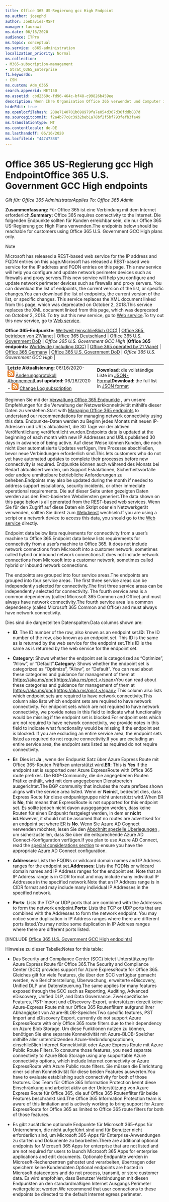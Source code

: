 ```yaml
---
title: Office 365 US-Regierung gcc High Endpoint
ms.author: josephd
author: JoeDavies-MSFT
manager: laurawi
ms.date: 06/16/2020
audience: ITPro
ms.topic: conceptual
ms.service: o365-administration
localization_priority: Normal
ms.collection:
- M365-subscription-management
- Strat_O365_Enterprise
f1.keywords:
- CSH
ms.custom: Adm_O365
search.appverid: MET150
ms.assetid: cbd2369c-fd96-464c-bf48-c99826b459ee
description: Wenn Ihre Organisation Office 365 verwendet und Computer in Ihrem Netzwerk von der Verbindung mit dem Internet einschränkt, finden Sie unten die Endpunkte (FQDNs, Ports, URLs, IPv4 und IPv6-Adressbereiche), die Sie in Ihre ausgehenden Zulassungslisten aufnehmen sollten, um sicherzustellen, dass Ihre Computer Office 365 erfolgreich verwenden können.
hideEdit: true
ms.openlocfilehash: 288e7140701b698979fa7e054d367d36fddb887d
ms.sourcegitcommit: f2a4b77c8c3932beb1a78bf2f5bf793fefb3fa49
ms.translationtype: MT
ms.contentlocale: de-DE
ms.lasthandoff: 06/16/2020
ms.locfileid: "44747388"
---
```

# <a name="office-365-us-government-gcc-high-endpoints"></a><span data-ttu-id="c1cab-103">Office 365 US-Regierung gcc High Endpoint</span><span class="sxs-lookup"><span data-stu-id="c1cab-103">Office 365 U.S. Government GCC High endpoints</span></span>

 <span data-ttu-id="c1cab-104">*Gilt für: Office 365 Administrator*</span><span class="sxs-lookup"><span data-stu-id="c1cab-104">*Applies To: Office 365 Admin*</span></span>

<span data-ttu-id="c1cab-105">**Zusammenfassung:** Für Office 365 ist eine Verbindung mit dem Internet erforderlich.</span><span class="sxs-lookup"><span data-stu-id="c1cab-105">**Summary:** Office 365 requires connectivity to the Internet.</span></span> <span data-ttu-id="c1cab-106">Die folgenden Endpunkte sollten für Kunden erreichbar sein, die nur Office 365 US-Regierung gcc High Plans verwenden.</span><span class="sxs-lookup"><span data-stu-id="c1cab-106">The endpoints below should be reachable for customers using Office 365 U.S. Government GCC High plans only.</span></span>
  
> [!NOTE]
> <span data-ttu-id="c1cab-107">Microsoft has released a REST-based web service for the IP address and FQDN entries on this page.</span><span class="sxs-lookup"><span data-stu-id="c1cab-107">Microsoft has released a REST-based web service for the IP address and FQDN entries on this page.</span></span> <span data-ttu-id="c1cab-108">This new service will help you configure and update network perimeter devices such as firewalls and proxy servers.</span><span class="sxs-lookup"><span data-stu-id="c1cab-108">This new service will help you configure and update network perimeter devices such as firewalls and proxy servers.</span></span> <span data-ttu-id="c1cab-109">You can download the list of endpoints, the current version of the list, or specific changes.</span><span class="sxs-lookup"><span data-stu-id="c1cab-109">You can download the list of endpoints, the current version of the list, or specific changes.</span></span> <span data-ttu-id="c1cab-110">This service replaces the XML document linked from this page, which was deprecated on October 2, 2018.</span><span class="sxs-lookup"><span data-stu-id="c1cab-110">This service replaces the XML document linked from this page, which was deprecated on October 2, 2018.</span></span> <span data-ttu-id="c1cab-111">To try out this new service, go to [Web service](office-365-ip-web-service.md).</span><span class="sxs-lookup"><span data-stu-id="c1cab-111">To try out this new service, go to [Web service](office-365-ip-web-service.md).</span></span>
  
 <span data-ttu-id="c1cab-112">**Office 365-Endpunkte:** [Weltweit (einschließlich GCC)](urls-and-ip-address-ranges.md) | [Office 365, betrieben von 21Vianet](urls-and-ip-address-ranges-21vianet.md)  | [Office 365 Deutschland](office-365-germany-endpoints.md)  | [Office 365 U.S. Government DoD](office-365-u-s-government-dod-endpoints.md) | *Office 365 U.S. Government GCC High* |</span><span class="sxs-lookup"><span data-stu-id="c1cab-112">**Office 365 endpoints:** [Worldwide (including GCC)](urls-and-ip-address-ranges.md) | [Office 365 operated by 21 Vianet](urls-and-ip-address-ranges-21vianet.md)  | [Office 365 Germany](office-365-germany-endpoints.md)  | [Office 365 U.S. Government DoD](office-365-u-s-government-dod-endpoints.md) | *Office 365 U.S. Government GCC High* |</span></span>
  
|||
|:-----|:-----|
|<span data-ttu-id="c1cab-113">**Letzte Aktualisierung:** 06/16/2020- ![ RSS- ](media/5dc6bb29-25db-4f44-9580-77c735492c4b.png) [Änderungsprotokoll Abonnement](https://endpoints.office.com/version/USGOVGCCHigh?allversions=true&format=rss&clientrequestid=b10c5ed1-bad1-445f-b386-b919946339a7)</span><span class="sxs-lookup"><span data-stu-id="c1cab-113">**Last updated:** 06/16/2020 - ![RSS](media/5dc6bb29-25db-4f44-9580-77c735492c4b.png) [Change Log subscription](https://endpoints.office.com/version/USGOVGCCHigh?allversions=true&format=rss&clientrequestid=b10c5ed1-bad1-445f-b386-b919946339a7)</span></span> <br/> |<span data-ttu-id="c1cab-114">**Download:** die vollständige Liste im [JSON-Format](https://endpoints.office.com/endpoints/USGOVGCCHigh?clientrequestid=b10c5ed1-bad1-445f-b386-b919946339a7)</span><span class="sxs-lookup"><span data-stu-id="c1cab-114">**Download:** the full list in [JSON format](https://endpoints.office.com/endpoints/USGOVGCCHigh?clientrequestid=b10c5ed1-bad1-445f-b386-b919946339a7)</span></span> <br/> |

 <span data-ttu-id="c1cab-115">Beginnen Sie mit der [Verwaltung Office 365 Endpunkte](managing-office-365-endpoints.md) , um unsere Empfehlungen für die Verwaltung der Netzwerkkonnektivität mithilfe dieser Daten zu verstehen.</span><span class="sxs-lookup"><span data-stu-id="c1cab-115">Start with [Managing Office 365 endpoints](managing-office-365-endpoints.md) to understand our recommendations for managing network connectivity using this data.</span></span> <span data-ttu-id="c1cab-116">Endpunkte-Daten werden zu Beginn jedes Monats mit neuen IP-Adressen und URLs aktualisiert, die 30 Tage vor der aktiven Veröffentlichung veröffentlicht wurden.</span><span class="sxs-lookup"><span data-stu-id="c1cab-116">Endpoints data is updated at the beginning of each month with new IP Addresses and URLs published 30 days in advance of being active.</span></span> <span data-ttu-id="c1cab-117">Auf diese Weise können Kunden, die noch nicht über automatisierte Updates verfügen, Ihre Prozesse abschließen, bevor neue Verbindungen erforderlich sind.</span><span class="sxs-lookup"><span data-stu-id="c1cab-117">This lets customers who do not yet have automated updates to complete their processes before new connectivity is required.</span></span> <span data-ttu-id="c1cab-118">Endpunkte können auch während des Monats bei Bedarf aktualisiert werden, um Support Eskalationen, Sicherheitsvorfälle oder andere unmittelbare betriebliche Anforderungen zu beheben.</span><span class="sxs-lookup"><span data-stu-id="c1cab-118">Endpoints may also be updated during the month if needed to address support escalations, security incidents, or other immediate operational requirements.</span></span> <span data-ttu-id="c1cab-119">Die auf dieser Seite unten gezeigten Daten werden aus den Rest-basierten Webdiensten generiert.</span><span class="sxs-lookup"><span data-stu-id="c1cab-119">The data shown on this page below is all generated from the REST-based web services.</span></span> <span data-ttu-id="c1cab-120">Wenn Sie für den Zugriff auf diese Daten ein Skript oder ein Netzwerkgerät verwenden, sollten Sie direkt zum [Webdienst](office-365-ip-web-service.md) wechseln.</span><span class="sxs-lookup"><span data-stu-id="c1cab-120">If you are using a script or a network device to access this data, you should go to the [Web service](office-365-ip-web-service.md) directly.</span></span>

<span data-ttu-id="c1cab-121">Endpoint data below lists requirements for connectivity from a user’s machine to Office 365.</span><span class="sxs-lookup"><span data-stu-id="c1cab-121">Endpoint data below lists requirements for connectivity from a user’s machine to Office 365.</span></span> <span data-ttu-id="c1cab-122">It does not include network connections from Microsoft into a customer network, sometimes called hybrid or inbound network connections.</span><span class="sxs-lookup"><span data-stu-id="c1cab-122">It does not include network connections from Microsoft into a customer network, sometimes called hybrid or inbound network connections.</span></span>

<span data-ttu-id="c1cab-123">The endpoints are grouped into four service areas.</span><span class="sxs-lookup"><span data-stu-id="c1cab-123">The endpoints are grouped into four service areas.</span></span> <span data-ttu-id="c1cab-124">The first three service areas can be independently selected for connectivity.</span><span class="sxs-lookup"><span data-stu-id="c1cab-124">The first three service areas can be independently selected for connectivity.</span></span> <span data-ttu-id="c1cab-125">The fourth service area is a common dependency (called Microsoft 365 Common and Office) and must always have network connectivity.</span><span class="sxs-lookup"><span data-stu-id="c1cab-125">The fourth service area is a common dependency (called Microsoft 365 Common and Office) and must always have network connectivity.</span></span>

<span data-ttu-id="c1cab-126">Dies sind die dargestellten Datenspalten:</span><span class="sxs-lookup"><span data-stu-id="c1cab-126">Data columns shown are:</span></span>

- <span data-ttu-id="c1cab-127">**ID**: The ID number of the row, also known as an endpoint set.</span><span class="sxs-lookup"><span data-stu-id="c1cab-127">**ID**: The ID number of the row, also known as an endpoint set.</span></span> <span data-ttu-id="c1cab-128">This ID is the same as is returned by the web service for the endpoint set.</span><span class="sxs-lookup"><span data-stu-id="c1cab-128">This ID is the same as is returned by the web service for the endpoint set.</span></span>

- <span data-ttu-id="c1cab-129">**Category**: Shows whether the endpoint set is categorized as “Optimize”, “Allow”, or “Default”.</span><span class="sxs-lookup"><span data-stu-id="c1cab-129">**Category**: Shows whether the endpoint set is categorized as “Optimize”, “Allow”, or “Default”.</span></span> <span data-ttu-id="c1cab-130">You can read about these categories and guidance for management of them at [https://aka.ms/pnc](https://aka.ms/pnc).</span><span class="sxs-lookup"><span data-stu-id="c1cab-130">You can read about these categories and guidance for management of them at [https://aka.ms/pnc](https://aka.ms/pnc).</span></span> <span data-ttu-id="c1cab-131">This column also lists which endpoint sets are required to have network connectivity.</span><span class="sxs-lookup"><span data-stu-id="c1cab-131">This column also lists which endpoint sets are required to have network connectivity.</span></span> <span data-ttu-id="c1cab-132">For endpoint sets which are not required to have network connectivity, we provide notes in this field to indicate what functionality would be missing if the endpoint set is blocked.</span><span class="sxs-lookup"><span data-stu-id="c1cab-132">For endpoint sets which are not required to have network connectivity, we provide notes in this field to indicate what functionality would be missing if the endpoint set is blocked.</span></span> <span data-ttu-id="c1cab-133">If you are excluding an entire service area, the endpoint sets listed as required do not require connectivity.</span><span class="sxs-lookup"><span data-stu-id="c1cab-133">If you are excluding an entire service area, the endpoint sets listed as required do not require connectivity.</span></span>

- <span data-ttu-id="c1cab-134">**Er**: Dies ist **Ja** , wenn der Endpunkt Satz über Azure Express Route mit Office 365-Routen Präfixen unterstützt wird.</span><span class="sxs-lookup"><span data-stu-id="c1cab-134">**ER**: This is **Yes** if the endpoint set is supported over Azure ExpressRoute with Office 365 route prefixes.</span></span> <span data-ttu-id="c1cab-135">Die BGP-Community, die die angegebenen Routen Präfixe enthält, wird mit dem angegebenen Dienstbereich ausgerichtet.</span><span class="sxs-lookup"><span data-stu-id="c1cab-135">The BGP community that includes the route prefixes shown aligns with the service area listed.</span></span> <span data-ttu-id="c1cab-136">Wenn er **Nein**ist, bedeutet dies, dass Express Route für diese endpunktgruppe nicht unterstützt wird.</span><span class="sxs-lookup"><span data-stu-id="c1cab-136">When ER is **No**, this means that ExpressRoute is not supported for this endpoint set.</span></span> <span data-ttu-id="c1cab-137">Es sollte jedoch nicht davon ausgegangen werden, dass keine Routen für einen Endpunkt festgelegt werden, in dem er **nicht ist.**</span><span class="sxs-lookup"><span data-stu-id="c1cab-137">However, it should not be assumed that no routes are advertised for an endpoint set where ER is **No**.</span></span> <span data-ttu-id="c1cab-138">Wenn Sie Azure AD Connect verwenden möchten, lesen Sie den [Abschnitt spezielle Überlegungen](https://docs.microsoft.com/azure/active-directory/hybrid/reference-connect-instances#microsoft-azure-government) , um sicherzustellen, dass Sie über die entsprechende Azure AD Connect-Konfiguration verfügen.</span><span class="sxs-lookup"><span data-stu-id="c1cab-138">If you plan to use Azure AD Connect, read the [special considerations section](https://docs.microsoft.com/azure/active-directory/hybrid/reference-connect-instances#microsoft-azure-government) to ensure you have the appropriate Azure AD Connect configuration.</span></span>

- <span data-ttu-id="c1cab-139">**Addresses**: Lists the FQDNs or wildcard domain names and IP Address ranges for the endpoint set.</span><span class="sxs-lookup"><span data-stu-id="c1cab-139">**Addresses**: Lists the FQDNs or wildcard domain names and IP Address ranges for the endpoint set.</span></span> <span data-ttu-id="c1cab-140">Note that an IP Address range is in CIDR format and may include many individual IP Addresses in the specified network.</span><span class="sxs-lookup"><span data-stu-id="c1cab-140">Note that an IP Address range is in CIDR format and may include many individual IP Addresses in the specified network.</span></span>
 
- <span data-ttu-id="c1cab-141">**Ports**: Lists the TCP or UDP ports that are combined with the Addresses to form the network endpoint.</span><span class="sxs-lookup"><span data-stu-id="c1cab-141">**Ports**: Lists the TCP or UDP ports that are combined with the Addresses to form the network endpoint.</span></span> <span data-ttu-id="c1cab-142">You may notice some duplication in IP Address ranges where there are different ports listed.</span><span class="sxs-lookup"><span data-stu-id="c1cab-142">You may notice some duplication in IP Address ranges where there are different ports listed.</span></span>
 
[!INCLUDE [Office 365 U.S. Government GCC High endpoints](./includes/office-365-u.s.-government-gcc-high-endpoints.md)]

<span data-ttu-id="c1cab-143">Hinweise zu dieser Tabelle:</span><span class="sxs-lookup"><span data-stu-id="c1cab-143">Notes for this table:</span></span>

- <span data-ttu-id="c1cab-144">Das Security and Compliance Center (SCC) bietet Unterstützung für Azure Express Route für Office 365.</span><span class="sxs-lookup"><span data-stu-id="c1cab-144">The Security and Compliance Center (SCC) provides support for Azure ExpressRoute for Office 365.</span></span> <span data-ttu-id="c1cab-145">Gleiches gilt für viele Features, die über den SCC verfügbar gemacht werden, wie Berichterstellung, Überwachung, erweiterte eDiscovery, Unified DLP und Datensteuerung.</span><span class="sxs-lookup"><span data-stu-id="c1cab-145">The same applies for many features exposed through the SCC such as Reporting, Auditing, Advanced eDiscovery, Unified DLP, and Data Governance.</span></span> <span data-ttu-id="c1cab-146">Zwei spezifische Features, PST-Import und eDiscovery-Export, unterstützen derzeit keine Azure-Express Route mit nur Office 365 Routenfiltern aufgrund ihrer Abhängigkeit von Azure-BLOB-Speicher.</span><span class="sxs-lookup"><span data-stu-id="c1cab-146">Two specific features, PST Import and eDiscovery Export, currently do not support Azure ExpressRoute with only Office 365 route filters due to their dependency on Azure Blob Storage.</span></span> <span data-ttu-id="c1cab-147">Um diese Funktionen nutzen zu können, benötigen Sie eine separate Konnektivität mit Azure-BLOB-Speicher mithilfe aller unterstützenden Azure-Verbindungsoptionen, einschließlich Internet Konnektivität oder Azure Express Route mit Azure Public Route Filters.</span><span class="sxs-lookup"><span data-stu-id="c1cab-147">To consume those features, you need separate connectivity to Azure Blob Storage using any supportable Azure connectivity options, which include Internet connectivity or Azure ExpressRoute with Azure Public route filters.</span></span> <span data-ttu-id="c1cab-148">Sie müssen die Einrichtung einer solchen Konnektivität für diese beiden Features auswerten.</span><span class="sxs-lookup"><span data-stu-id="c1cab-148">You have to evaluate establishing such connectivity for both of those features.</span></span> <span data-ttu-id="c1cab-149">Das Team für Office 365 Information Protection kennt diese Einschränkung und arbeitet aktiv an der Unterstützung von Azure Express Route für Office 365, die auf Office 365 Routenfilter für beide Features beschränkt sind.</span><span class="sxs-lookup"><span data-stu-id="c1cab-149">The Office 365 Information Protection team is aware of this limitation and is actively working to bring support for Azure ExpressRoute for Office 365 as limited to Office 365 route filters for both of those features.</span></span>

- <span data-ttu-id="c1cab-150">Es gibt zusätzliche optionale Endpunkte für Microsoft 365-Apps für Unternehmen, die nicht aufgeführt sind und für Benutzer nicht erforderlich sind, um Microsoft 365-Apps für Enterprise-Anwendungen zu starten und Dokumente zu bearbeiten.</span><span class="sxs-lookup"><span data-stu-id="c1cab-150">There are additional optional endpoints for Microsoft 365 Apps for enterprise that are not listed and are not required for users to launch Microsoft 365 Apps for enterprise applications and edit documents.</span></span> <span data-ttu-id="c1cab-151">Optionale Endpunkte werden in Microsoft-Rechenzentren gehostet und verarbeiten, übertragen oder speichern keine Kundendaten.</span><span class="sxs-lookup"><span data-stu-id="c1cab-151">Optional endpoints are hosted in Microsoft datacenters and do not process, transmit, or store customer data.</span></span> <span data-ttu-id="c1cab-152">Es wird empfohlen, dass Benutzer Verbindungen mit diesen Endpunkten an den standardmäßigen Internet Ausgangs Perimeter weitergeleitet werden.</span><span class="sxs-lookup"><span data-stu-id="c1cab-152">We recommend that user connections to these endpoints be directed to the default Internet egress perimeter.</span></span>

